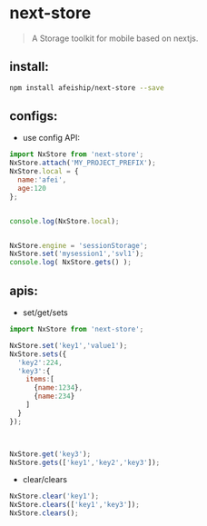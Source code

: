 # next-store
> A Storage toolkit for mobile based on nextjs.



## install:
```bash
npm install afeiship/next-store --save
```


## configs:
+ use config API:
```javascript
import NxStore from 'next-store';
NxStore.attach('MY_PROJECT_PREFIX');
NxStore.local = {
  name:'afei',
  age:120
};


console.log(NxStore.local);


NxStore.engine = 'sessionStorage';
NxStore.set('mysession1','svl1');
console.log( NxStore.gets() );
```


## apis:
+ set/get/sets
```javascript
import NxStore from 'next-store';

NxStore.set('key1','value1');
NxStore.sets({
  'key2':224,
  'key3':{
    items:[
      {name:1234},
      {name:234}
    ]
  }
});



NxStore.get('key3');
NxStore.gets(['key1','key2','key3']);
```

+ clear/clears
```javascript
NxStore.clear('key1');
NxStore.clears(['key1','key3']);
NxStore.clears();
```
